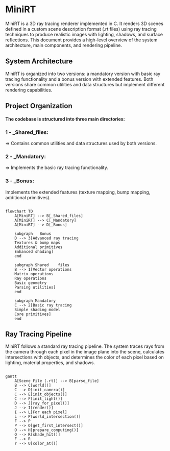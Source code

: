 
# MiniRT

MiniRT is a 3D ray tracing renderer implemented in C. It renders 3D scenes defined in a custom scene description format (.rt files) using ray tracing techniques to produce realistic images with lighting, shadows, and surface reflections. This document provides a high-level overview of the system architecture, main components, and rendering pipeline.

## System Architecture

MiniRT is organized into two versions: a mandatory version with basic ray tracing functionality and a bonus version with extended features. Both versions share common utilities and data structures but implement different rendering capabilities.

## Project Organization

#### The codebase is structured into three main directories:

### 1 -  _Shared_files:
=> Contains common utilities and data structures used by both versions.
### 2 -  _Mandatory:
=> Implements the basic ray tracing functionality.
### 3 - _Bonus: 
Implements the extended features (texture mapping, bump mapping, additional primitives).

```mermaid

flowchart TD
    A[MiniRT] --> B[_Shared_files]
    A[MiniRT] --> C[_Mandatory]
    A[MiniRT] --> D[_Bonus]

    subgraph   Bonus
    D --> 3[Advanced ray tracing
    Textures & bump maps
    Additional primitives
    Enhanced shading]
    end

    subgraph Shared    files
    B --> 1[Vector operations
    Matrix operations
    Ray operations
    Basic geometry
    Parsing utilities]
    end

    subgraph Mandatory
    C --> 2[Basic ray tracing
    Simple shading model
    Core primitives]
    end
```

## Ray Tracing Pipeline

MiniRT follows a standard ray tracing pipeline. The system traces rays from the camera through each pixel in the image plane into the scene, calculates intersections with objects, and determines the color of each pixel based on lighting, material properties, and shadows.

```mermaid

gantt
    A[Scene File (.rt)] --> B[parse_file]
    B --> C[world()]
    C --> D[init_camera()]
    C --> E[init_objects()]
    C --> F[init_light()]
    D --> J[ray_for_pixel()]
    J --> I[render()]
    I --> L[For each pixel]
    L --> P[world_intersection()]
    F --> P
    P --> O[get_first_intersect()]
    O --> H[prepare_computing()]
    O --> R[shade_hit()]
    F --> R
    r --> U[color_at()]
```

